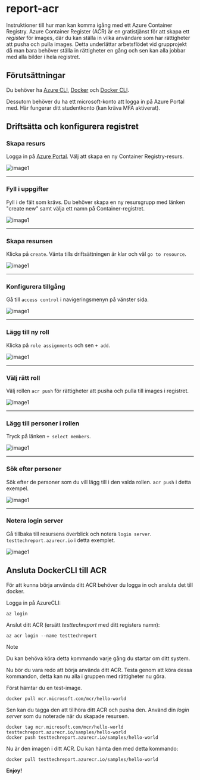 # report-acr

Instruktioner till hur man kan komma igång med ett Azure Container Registry. Azure Container Register (ACR) är en gratistjänst för att skapa ett *register* för images, där du kan ställa in vilka användare som har rättigheter att pusha och pulla images. Detta underlättar arbetsflödet vid grupprojekt då man bara behöver ställa in rättigheter en gång och sen kan alla jobbar med alla bilder i hela registret.

## Förutsättningar

Du behöver ha [Azure CLI](https://learn.microsoft.com/en-us/cli/azure/install-azure-cli), [Docker](https://docs.docker.com/get-docker/) och [Docker CLI](https://docs.docker.com/engine/).

Dessutom behöver du ha ett microsoft-konto att logga in på Azure Portal med. Här fungerar ditt studentkonto (kan kräva MFA aktiverat).

## Driftsätta och konfigurera registret

### Skapa resurs
Logga in på [Azure Portal](https://portal.azure.com/). Välj att skapa en ny Container Registry-resurs.

![image1](/img/fig1.png)

---

### Fyll i uppgifter
Fyll i de fält som krävs. Du behöver skapa en ny resursgrupp med länken "create new" samt välja ett namn på Container-registret.

![image1](/img/fig2.png)

---

### Skapa resursen
Klicka på `create`. Vänta tills driftsättningen är klar och väl `go to resource`.

![image1](/img/fig3.png)

---

### Konfigurera tillgång
Gå till `access control` i navigeringsmenyn på vänster sida.

![image1](/img/fig4.png)

---

### Lägg till ny roll
Klicka på `role assignments` och sen `+ add`.

![image1](/img/fig5.png)

---

### Välj rätt roll
Välj rollen `acr push` för rättigheter att pusha och pulla till images i registret.

![image1](/img/fig6.png)

---

### Lägg till personer i rollen
Tryck på länken `+ select members`.

![image1](/img/fig7.png)

---

### Sök efter personer
Sök efter de personer som du vill lägg till i den valda rollen. `acr push` i detta exempel.

![image1](/img/fig8.png)

---

### Notera login server

Gå tillbaka till resursens överblick och notera `login server`. `testtechreport.azurecr.io` i detta exemplet.

![image1](/img/fig9.png)

## Ansluta DockerCLI till ACR
För att kunna börja använda ditt ACR behöver du logga in och ansluta det till docker.

Logga in på AzureCLI:
```
az login
```

Anslut ditt ACR (ersätt _testtechreport_ med ditt registers namn):
```
az acr login --name testtechreport
```

> [!NOTE]
> Du kan behöva köra detta kommando varje gång du startar om ditt system.

Nu bör du vara redo att börja använda ditt ACR. Testa genom att köra dessa kommandon, detta kan nu alla i gruppen med rättigheter nu göra.

Först hämtar du en test-image.
```
docker pull mcr.microsoft.com/mcr/hello-world
```

Sen kan du tagga den att tillhöra ditt ACR och pusha den. Använd din _login server_ som du noterade när du skapade resursen.
```
docker tag mcr.microsoft.com/mcr/hello-world testtechreport.azurecr.io/samples/hello-world
docker push testtechreport.azurecr.io/samples/hello-world
```

Nu är den imagen i ditt ACR. Du kan hämta den med detta kommando:
```
docker pull testtechreport.azurecr.io/samples/hello-world
```

__Enjoy!__
